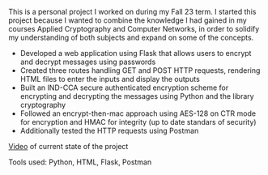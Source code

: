 This is a personal project I worked on during my Fall 23 term. I started this project because I wanted to combine the knowledge I had 
gained in my courses Applied Cryptography and Computer Networks, in order to solidify my understanding of both subjects 
and expand on some of the concepts.

* Developed a web application using Flask that allows users to encrypt and decrypt messages using passwords
* Created three routes handling GET and POST HTTP requests, rendering HTML files to enter the inputs and display the outputs
* Built an IND-CCA secure authenticated encryption scheme for encrypting and decrypting the messages using Python and the library cryptography
* Followed an encrypt-then-mac approach using AES-128 on CTR mode for encryption and HMAC for integrity (up to date standars of security)
* Additionally tested the HTTP requests using Postman

<a href="https://drive.google.com/file/d/1m46Zh_fzgOOfGu8gn8Fgt3dQDqP16w3-/view?usp=sharing" target="_blank">Video</a> of current state of the project


Tools used: Python, HTML, Flask, Postman 
